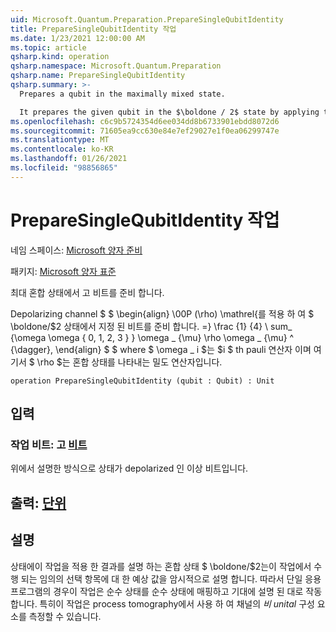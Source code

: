 ```yaml
---
uid: Microsoft.Quantum.Preparation.PrepareSingleQubitIdentity
title: PrepareSingleQubitIdentity 작업
ms.date: 1/23/2021 12:00:00 AM
ms.topic: article
qsharp.kind: operation
qsharp.namespace: Microsoft.Quantum.Preparation
qsharp.name: PrepareSingleQubitIdentity
qsharp.summary: >-
  Prepares a qubit in the maximally mixed state.

  It prepares the given qubit in the $\boldone / 2$ state by applying the depolarizing channel $$ \begin{align} \Omega(\rho) \mathrel{:=} \frac{1}{4} \sum_{\mu \in \{0, 1, 2, 3\}} \sigma\_{\mu} \rho \sigma\_{\mu}^{\dagger}, \end{align} $$ where $\sigma\_i$ is the $i$th Pauli operator, and where $\rho$ is a density operator representing a mixed state.
ms.openlocfilehash: c6c9b5724354d6ee034dd8b6733901ebdd8072d6
ms.sourcegitcommit: 71605ea9cc630e84e7ef29027e1f0ea06299747e
ms.translationtype: MT
ms.contentlocale: ko-KR
ms.lasthandoff: 01/26/2021
ms.locfileid: "98856865"
---
```

# <a name="preparesinglequbitidentity-operation"></a>PrepareSingleQubitIdentity 작업

네임 스페이스: [Microsoft 양자 준비](xref:Microsoft.Quantum.Preparation)

패키지: [Microsoft 양자 표준](https://nuget.org/packages/Microsoft.Quantum.Standard)


최대 혼합 상태에서 고 비트를 준비 합니다.

Depolarizing channel $ $ \begin{align} \00P (\rho) \mathrel{를 적용 하 여 $ \boldone/$2 상태에서 지정 된 비트를 준비 합니다. =} \frac {1} {4} \ sum_ {\omega \omega \{ 0, 1, 2, 3 \} } \omega \_ {\mu} \rho \omega \_ {\mu} ^ {\dagger}, \end{align} $ $ where $ \omega \_ i $는 $i $ th pauli 연산자 이며 여기서 $ \rho $는 혼합 상태를 나타내는 밀도 연산자입니다.

```qsharp
operation PrepareSingleQubitIdentity (qubit : Qubit) : Unit
```


## <a name="input"></a>입력

### <a name="qubit--qubit"></a>작업 비트: 고 [비트](xref:microsoft.quantum.lang-ref.qubit)

위에서 설명한 방식으로 상태가 depolarized 인 이상 비트입니다.



## <a name="output--unit"></a>출력: [단위](xref:microsoft.quantum.lang-ref.unit)



## <a name="remarks"></a>설명

상태에이 작업을 적용 한 결과를 설명 하는 혼합 상태 $ \boldone/$2는이 작업에서 수행 되는 임의의 선택 항목에 대 한 예상 값을 암시적으로 설명 합니다.
따라서 단일 응용 프로그램의 경우이 작업은 순수 상태를 순수 상태에 매핑하고 기대에 설명 된 대로 작동 합니다.
특히이 작업은 process tomography에서 사용 하 여 채널의 *비 unital* 구성 요소를 측정할 수 있습니다.